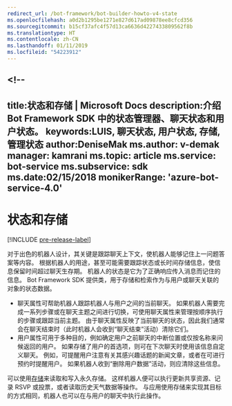 ```yaml
---
redirect_url: /bot-framework/bot-builder-howto-v4-state
ms.openlocfilehash: a0d2b1295be1271e827d617ad09878ee8cfcd356
ms.sourcegitcommit: b15cf37afc4f57d13ca6636d4227433809562f8b
ms.translationtype: HT
ms.contentlocale: zh-CN
ms.lasthandoff: 01/11/2019
ms.locfileid: "54223912"
---
```

<a name="--"></a><!--
---
title:状态和存储 | Microsoft Docs description:介绍 Bot Framework SDK 中的状态管理器、聊天状态和用户状态。
keywords:LUIS, 聊天状态, 用户状态, 存储, 管理状态 author:DeniseMak ms.author: v-demak manager: kamrani ms.topic: article ms.service: bot-service ms.subservice: sdk ms.date:02/15/2018 monikerRange: 'azure-bot-service-4.0'
---

# <a name="state-and-storage"></a>状态和存储
[!INCLUDE [pre-release-label](../includes/pre-release-label.md)]

对于出色的机器人设计，其关键是跟踪聊天上下文，使机器人能够记住上一问题答案等内容。
根据机器人的用途，甚至可能需要跟踪状态或长时间存储信息，使信息保留时间超过聊天生存期。
机器人的状态是它为了正确响应传入消息而记住的信息。 Bot Framework SDK 提供类，用于存储和检索作为与用户或聊天关联的对象的状态数据。

* 聊天属性可帮助机器人跟踪机器人与用户之间的当前聊天。 如果机器人需要完成一系列步骤或在聊天主题之间进行切换，可使用聊天属性来管理按顺序执行的步骤或跟踪当前主题。 由于聊天属性反映了当前聊天的状态，因此我们通常会在聊天结束时（此时机器人会收到“聊天结束”活动）清除它们。
* 用户属性可用于多种目的，例如确定用户之前聊天的中断位置或仅按名称来问候返回的用户。 如果存储了用户的首选项，则可在下次聊天时使用该信息自定义聊天。 例如，可提醒用户注意有关其感兴趣话题的新闻文章，或者在可进行预约时提醒用户。 如果机器人收到“删除用户数据”活动，则应清除这些信息。

可以使用[存储](bot-builder-howto-v4-storage.md)来读取和写入永久存储。 这样机器人便可以执行更新共享资源、记录 RSVP 或投票，或者读取历史天气数据等操作。 与应用使用存储来实现其目标的方式相同，机器人也可以在与用户的聊天中执行此操作。

<!-- 
*Conversation state* pertains to the current conversation that the user is having with your bot. When the conversation ends, your bot deletes this data.

You can also store *user state* that persists after a conversation ends. For example, if you store a user's preferences, you can use that information to customize the conversation the next time you chat. For example, you might alert the user to a news article about a topic that interests her, or alert a user when an appointment becomes available. 
-->

<!-- You should generally avoid saving state using a global variable or function closures.
Doing so will create issues when you want to scale out your bot. Instead, use the conversation state and user state middleware that the BotBuilder SDK provides --> 

<!--
## Types of underlying storage

The SDK provides bot state manager middleware to persist conversation and user state. State can be accessed using the bot's context. This state manager can use Azure Table Storage, file storage, or memory storage as the underlying data storage. You can also create your own storage components for your bot.

Bots built using Azure Table Storage can be designed to be stateless and scalable across multiple compute nodes.

> [!NOTE] 
> File and memory storage won't scale across nodes.

## Writing directly to storage

You can also use the Bot Framework SDK to read and write data directly to storage, without using middleware or without using the bot context. This can be appropriate to data that your bot uses, that comes from a source outside your bot's conversation flow.

For example, let's say your bot allows the user to ask for the weather report, and your bot retrieves the weather report for a specified date, by reading it from an external database. The content of the weather database isn't dependent on user information or the conversation context, so you could just read it directly from storage instead of using the state manager.  See [How to write directly to storage](bot-builder-howto-v4-storage.md) for an example.

## Next steps

Next, lets get into how activities are processed, in depth, and how we respond to them.

> [!div class="nextstepaction"]
> [Activity Processing](bot-builder-concept-activity-processing.md)

## Additional resources

- [How to save state](bot-builder-howto-v4-state.md)
- [How to write directly to storage](bot-builder-howto-v4-storage.md)

-->
